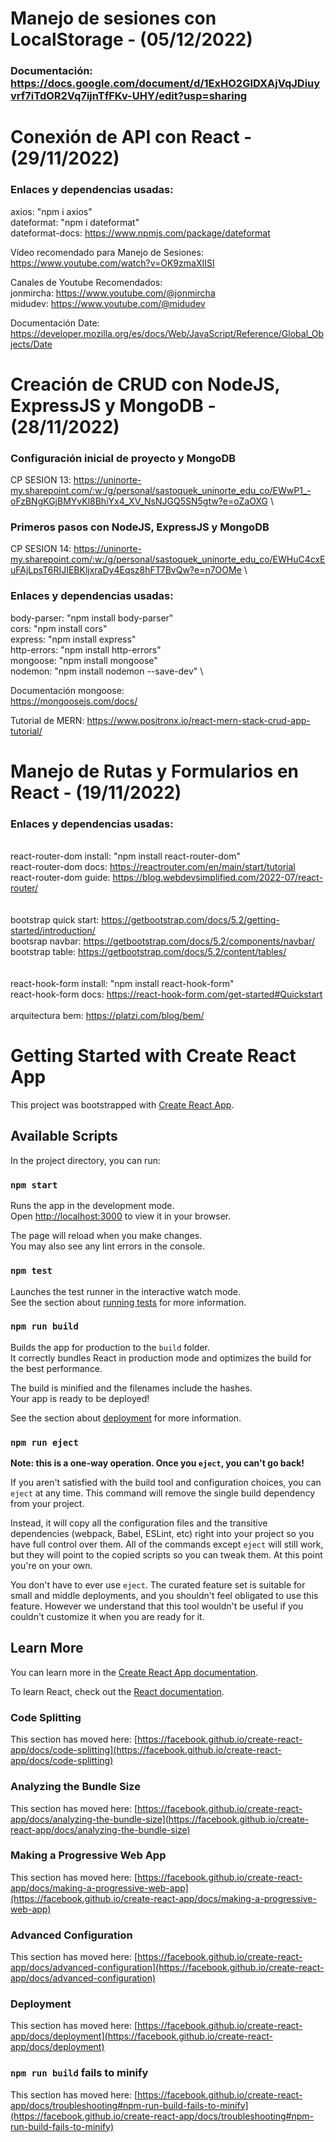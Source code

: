 # Manejo de sesiones con LocalStorage - (05/12/2022)
### Documentación: https://docs.google.com/document/d/1ExHO2GIDXAjVqJDiuyvrf7iTdOR2Vq7ijnTfFKv-UHY/edit?usp=sharing

# Conexión de API con React - (29/11/2022)
### Enlaces y dependencias usadas: 
axios: "npm i axios" \
dateformat: "npm i dateformat" \
dateformat-docs: https://www.npmjs.com/package/dateformat 

Vídeo recomendado para Manejo de Sesiones: \
https://www.youtube.com/watch?v=OK9zmaXIISI 

Canales de Youtube Recomendados: \
jonmircha: https://www.youtube.com/@jonmircha \
midudev: https://www.youtube.com/@midudev 

Documentación Date: \
https://developer.mozilla.org/es/docs/Web/JavaScript/Reference/Global_Objects/Date

# Creación de CRUD con NodeJS, ExpressJS y MongoDB - (28/11/2022)
### Configuración inicial de proyecto y MongoDB
CP SESION 13: https://uninorte-my.sharepoint.com/:w:/g/personal/sastoquek_uninorte_edu_co/EWwP1_-oFzBNgKGjBMYvKl8BhiYx4_XV_NsNJGQ5SN5gtw?e=oZaOXG \

### Primeros pasos con NodeJS, ExpressJS y MongoDB
CP SESION 14: https://uninorte-my.sharepoint.com/:w:/g/personal/sastoquek_uninorte_edu_co/EWHuC4cxEuFAjLpsT6RIJIEBKljxraDy4Eqsz8hFT7BvQw?e=n7OOMe \

### Enlaces y dependencias usadas:
body-parser: "npm install body-parser" \
cors: "npm install cors" \
express: "npm install express" \
http-errors: "npm install http-errors" \
mongoose: "npm install mongoose" \
nodemon: "npm install nodemon --save-dev" \


Documentación mongoose: \
https://mongoosejs.com/docs/

Tutorial de MERN:
https://www.positronx.io/react-mern-stack-crud-app-tutorial/


# Manejo de Rutas y Formularios en React - (19/11/2022) 
### Enlaces y dependencias usadas: 
\
react-router-dom install: "npm install react-router-dom" \
react-router-dom docs: https://reactrouter.com/en/main/start/tutorial \
react-router-dom guide: https://blog.webdevsimplified.com/2022-07/react-router/ \
\
\
bootstrap quick start: https://getbootstrap.com/docs/5.2/getting-started/introduction/ \
bootsrap navbar: https://getbootstrap.com/docs/5.2/components/navbar/ \
bootstrap table: https://getbootstrap.com/docs/5.2/content/tables/ \
\
\
react-hook-form install: "npm install react-hook-form" \
react-hook-form docs: https://react-hook-form.com/get-started#Quickstart \
\
arquitectura bem: https://platzi.com/blog/bem/


# Getting Started with Create React App

This project was bootstrapped with [Create React App](https://github.com/facebook/create-react-app).

## Available Scripts

In the project directory, you can run:

### `npm start`

Runs the app in the development mode.\
Open [http://localhost:3000](http://localhost:3000) to view it in your browser.

The page will reload when you make changes.\
You may also see any lint errors in the console.

### `npm test`

Launches the test runner in the interactive watch mode.\
See the section about [running tests](https://facebook.github.io/create-react-app/docs/running-tests) for more information.

### `npm run build`

Builds the app for production to the `build` folder.\
It correctly bundles React in production mode and optimizes the build for the best performance.

The build is minified and the filenames include the hashes.\
Your app is ready to be deployed!

See the section about [deployment](https://facebook.github.io/create-react-app/docs/deployment) for more information.

### `npm run eject`

**Note: this is a one-way operation. Once you `eject`, you can't go back!**

If you aren't satisfied with the build tool and configuration choices, you can `eject` at any time. This command will remove the single build dependency from your project.

Instead, it will copy all the configuration files and the transitive dependencies (webpack, Babel, ESLint, etc) right into your project so you have full control over them. All of the commands except `eject` will still work, but they will point to the copied scripts so you can tweak them. At this point you're on your own.

You don't have to ever use `eject`. The curated feature set is suitable for small and middle deployments, and you shouldn't feel obligated to use this feature. However we understand that this tool wouldn't be useful if you couldn't customize it when you are ready for it.

## Learn More

You can learn more in the [Create React App documentation](https://facebook.github.io/create-react-app/docs/getting-started).

To learn React, check out the [React documentation](https://reactjs.org/).

### Code Splitting

This section has moved here: [https://facebook.github.io/create-react-app/docs/code-splitting](https://facebook.github.io/create-react-app/docs/code-splitting)

### Analyzing the Bundle Size

This section has moved here: [https://facebook.github.io/create-react-app/docs/analyzing-the-bundle-size](https://facebook.github.io/create-react-app/docs/analyzing-the-bundle-size)

### Making a Progressive Web App

This section has moved here: [https://facebook.github.io/create-react-app/docs/making-a-progressive-web-app](https://facebook.github.io/create-react-app/docs/making-a-progressive-web-app)

### Advanced Configuration

This section has moved here: [https://facebook.github.io/create-react-app/docs/advanced-configuration](https://facebook.github.io/create-react-app/docs/advanced-configuration)

### Deployment

This section has moved here: [https://facebook.github.io/create-react-app/docs/deployment](https://facebook.github.io/create-react-app/docs/deployment)

### `npm run build` fails to minify

This section has moved here: [https://facebook.github.io/create-react-app/docs/troubleshooting#npm-run-build-fails-to-minify](https://facebook.github.io/create-react-app/docs/troubleshooting#npm-run-build-fails-to-minify)
